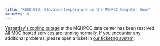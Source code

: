 ```yaml
---
title: "RESOLVED: Elevated temperature in the MGHPCC Computer Room"
severity: 0
---
```


[Yesterday's cooling outage][outage] at the MGHPCC data center has been
resolved. All MOC hosted services are running normally. If you encounter any
additional problems, please open a ticket in [our ticketing system][].

[outage]: https://status.massopen.cloud/2022-04-12-cooling-outage/
[our ticketing system]: https://osticket.massopen.cloud/
